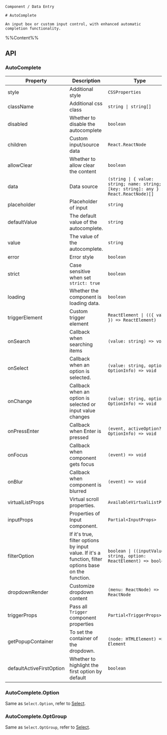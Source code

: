 `````
Component / Data Entry

# AutoComplete

An input box or custom input control, with enhanced automatic completion functionality.
`````

%%Content%%

## API

### AutoComplete

|Property|Description|Type|DefaultValue|Version|
|---|---|---|---|---|
|style|Additional style|`CSSProperties`|`-`|-|
|className|Additional css class|`string \| string[]`|`-`|-|
|disabled|Whether to disable the autocomplete|`boolean`|`-`|-|
|children|Custom input/source data|`React.ReactNode`|`-`|-|
|allowClear|Whether to allow clear the content|`boolean`|`-`|-|
|data|Data source|`(string \| { value: string; name: string; [key: string]: any } \| React.ReactNode)[]`|`-`|-|
|placeholder|Placeholder of input|`string`|`-`|-|
|defaultValue|The default value of the autocomplete.|`string`|`-`|-|
|value|The value of the autocomplete.|`string`|`-`|-|
|error|Error style|`boolean`|`-`|-|
|strict|Case sensitive when set `strict: true`|`boolean`|`-`|-|
|loading|Whether the component is loading data.|`boolean`|`-`|2.10.0|
|triggerElement|Custom trigger element|`ReactElement \| (({ value }) => ReactElement)`|`<Input />`|`() => ReactElement` in 2.31.0|
|onSearch|Callback when searching items|`(value: string) => void`|`-`|-|
|onSelect|Callback when an option is selected.|`(value: string, option: OptionInfo) => void`|`-`|-|
|onChange|Callback when an option is selected or input value changes|`(value: string, option?: OptionInfo) => void`|`-`|-|
|onPressEnter|Callback when Enter is pressed|`(event, activeOption?: OptionInfo) => void`|`-`|`activeOption` in 2.25.1|
|onFocus|Callback when component gets focus|`(event) => void`|`-`|-|
|onBlur|Callback when component is blurred|`(event) => void`|`-`|-|
|virtualListProps|Virtual scroll properties.|`AvailableVirtualListProps`|`-`|2.2.0|
|inputProps|Properties of Input component.|`Partial<InputProps>`|`-`|2.10.0|
|filterOption|If it's true, filter options by input value. If it's a function, filter options base on the function.|`boolean \| ((inputValue: string, option: ReactElement) => boolean)`|`true`|-|
|dropdownRender|Customize dropdown content|`(menu: ReactNode) => ReactNode`|`-`|-|
|triggerProps|Pass all `Trigger` component properties|`Partial<TriggerProps>`|`-`|-|
|getPopupContainer|To set the container of the dropdown.|`(node: HTMLElement) => Element`|`-`|-|
|defaultActiveFirstOption|Whether to highlight the first option by default|`boolean`|`true`|-|

### AutoComplete.Option

Same as `Select.Option`, refer to [Select](/react/en-US/components/select).

### AutoComplete.OptGroup

Same as `Select.OptGroup`, refer to [Select](/react/en-US/components/select).
